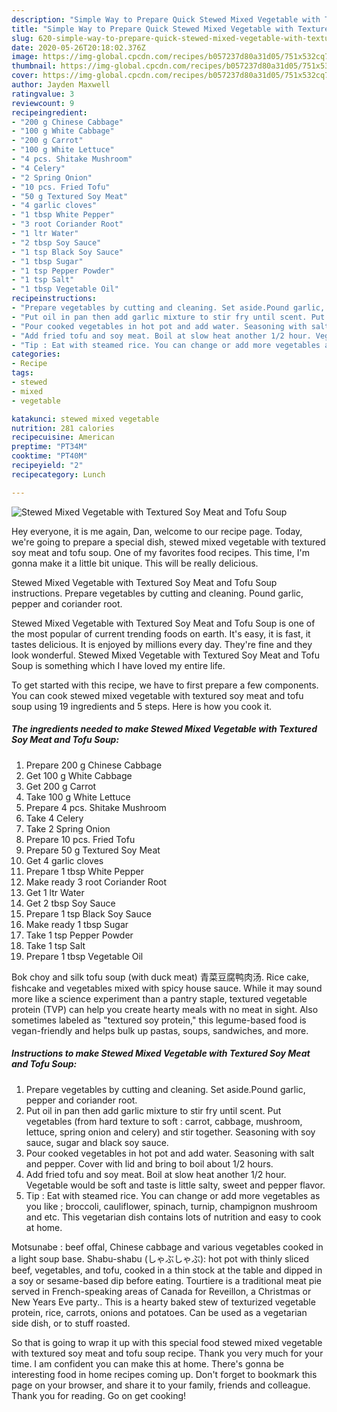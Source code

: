 ```yaml
---
description: "Simple Way to Prepare Quick Stewed Mixed Vegetable with Textured Soy Meat and Tofu Soup"
title: "Simple Way to Prepare Quick Stewed Mixed Vegetable with Textured Soy Meat and Tofu Soup"
slug: 620-simple-way-to-prepare-quick-stewed-mixed-vegetable-with-textured-soy-meat-and-tofu-soup
date: 2020-05-26T20:18:02.376Z
image: https://img-global.cpcdn.com/recipes/b057237d80a31d05/751x532cq70/stewed-mixed-vegetable-with-textured-soy-meat-and-tofu-soup-recipe-main-photo.jpg
thumbnail: https://img-global.cpcdn.com/recipes/b057237d80a31d05/751x532cq70/stewed-mixed-vegetable-with-textured-soy-meat-and-tofu-soup-recipe-main-photo.jpg
cover: https://img-global.cpcdn.com/recipes/b057237d80a31d05/751x532cq70/stewed-mixed-vegetable-with-textured-soy-meat-and-tofu-soup-recipe-main-photo.jpg
author: Jayden Maxwell
ratingvalue: 3
reviewcount: 9
recipeingredient:
- "200 g Chinese Cabbage"
- "100 g White Cabbage"
- "200 g Carrot"
- "100 g White Lettuce"
- "4 pcs. Shitake Mushroom"
- "4 Celery"
- "2 Spring Onion"
- "10 pcs. Fried Tofu"
- "50 g Textured Soy Meat"
- "4 garlic cloves"
- "1 tbsp White Pepper"
- "3 root Coriander Root"
- "1 ltr Water"
- "2 tbsp Soy Sauce"
- "1 tsp Black Soy Sauce"
- "1 tbsp Sugar"
- "1 tsp Pepper Powder"
- "1 tsp Salt"
- "1 tbsp Vegetable Oil"
recipeinstructions:
- "Prepare vegetables by cutting and cleaning. Set aside.Pound garlic, pepper and coriander root."
- "Put oil in pan then add garlic mixture to stir fry until scent. Put vegetables (from hard texture to soft : carrot, cabbage, mushroom, lettuce, spring onion and celery) and stir together. Seasoning with soy sauce, sugar and black soy sauce."
- "Pour cooked vegetables in hot pot and add water. Seasoning with salt and pepper. Cover with lid and bring to boil about 1/2 hours."
- "Add fried tofu and soy meat. Boil at slow heat another 1/2 hour. Vegetable would be soft and taste is little salty, sweet and pepper flavor."
- "Tip : Eat with steamed rice. You can change or add more vegetables as you like ; broccoli, cauliflower, spinach, turnip, champignon mushroom and etc. This vegetarian dish contains lots of nutrition and easy to cook at home."
categories:
- Recipe
tags:
- stewed
- mixed
- vegetable

katakunci: stewed mixed vegetable 
nutrition: 281 calories
recipecuisine: American
preptime: "PT34M"
cooktime: "PT40M"
recipeyield: "2"
recipecategory: Lunch

---
```



![Stewed Mixed Vegetable with Textured Soy Meat and Tofu Soup](https://img-global.cpcdn.com/recipes/b057237d80a31d05/751x532cq70/stewed-mixed-vegetable-with-textured-soy-meat-and-tofu-soup-recipe-main-photo.jpg)

Hey everyone, it is me again, Dan, welcome to our recipe page. Today, we're going to prepare a special dish, stewed mixed vegetable with textured soy meat and tofu soup. One of my favorites food recipes. This time, I'm gonna make it a little bit unique. This will be really delicious.

Stewed Mixed Vegetable with Textured Soy Meat and Tofu Soup instructions. Prepare vegetables by cutting and cleaning. Pound garlic, pepper and coriander root.

Stewed Mixed Vegetable with Textured Soy Meat and Tofu Soup is one of the most popular of current trending foods on earth. It's easy, it is fast, it tastes delicious. It is enjoyed by millions every day. They're fine and they look wonderful. Stewed Mixed Vegetable with Textured Soy Meat and Tofu Soup is something which I have loved my entire life.


To get started with this recipe, we have to first prepare a few components. You can cook stewed mixed vegetable with textured soy meat and tofu soup using 19 ingredients and 5 steps. Here is how you cook it.

<!--inarticleads1-->

##### The ingredients needed to make Stewed Mixed Vegetable with Textured Soy Meat and Tofu Soup:

1. Prepare 200 g Chinese Cabbage
1. Get 100 g White Cabbage
1. Get 200 g Carrot
1. Take 100 g White Lettuce
1. Prepare 4 pcs. Shitake Mushroom
1. Take 4 Celery
1. Take 2 Spring Onion
1. Prepare 10 pcs. Fried Tofu
1. Prepare 50 g Textured Soy Meat
1. Get 4 garlic cloves
1. Prepare 1 tbsp White Pepper
1. Make ready 3 root Coriander Root
1. Get 1 ltr Water
1. Get 2 tbsp Soy Sauce
1. Prepare 1 tsp Black Soy Sauce
1. Make ready 1 tbsp Sugar
1. Take 1 tsp Pepper Powder
1. Take 1 tsp Salt
1. Prepare 1 tbsp Vegetable Oil


Bok choy and silk tofu soup (with duck meat) 青菜豆腐鸭肉汤. Rice cake, fishcake and vegetables mixed with spicy house sauce. While it may sound more like a science experiment than a pantry staple, textured vegetable protein (TVP) can help you create hearty meals with no meat in sight. Also sometimes labeled as &#34;textured soy protein,&#34; this legume-based food is vegan-friendly and helps bulk up pastas, soups, sandwiches, and more. 

<!--inarticleads2-->

##### Instructions to make Stewed Mixed Vegetable with Textured Soy Meat and Tofu Soup:

1. Prepare vegetables by cutting and cleaning. Set aside.Pound garlic, pepper and coriander root.
1. Put oil in pan then add garlic mixture to stir fry until scent. Put vegetables (from hard texture to soft : carrot, cabbage, mushroom, lettuce, spring onion and celery) and stir together. Seasoning with soy sauce, sugar and black soy sauce.
1. Pour cooked vegetables in hot pot and add water. Seasoning with salt and pepper. Cover with lid and bring to boil about 1/2 hours.
1. Add fried tofu and soy meat. Boil at slow heat another 1/2 hour. Vegetable would be soft and taste is little salty, sweet and pepper flavor.
1. Tip : Eat with steamed rice. You can change or add more vegetables as you like ; broccoli, cauliflower, spinach, turnip, champignon mushroom and etc. This vegetarian dish contains lots of nutrition and easy to cook at home.


Motsunabe : beef offal, Chinese cabbage and various vegetables cooked in a light soup base. Shabu-shabu (しゃぶしゃぶ): hot pot with thinly sliced beef, vegetables, and tofu, cooked in a thin stock at the table and dipped in a soy or sesame-based dip before eating. Tourtiere is a traditional meat pie served in French-speaking areas of Canada for Reveillon, a Christmas or New Years Eve party.. This is a hearty baked stew of texturized vegetable protein, rice, carrots, onions and potatoes. Can be used as a vegetarian side dish, or to stuff roasted. 

So that is going to wrap it up with this special food stewed mixed vegetable with textured soy meat and tofu soup recipe. Thank you very much for your time. I am confident you can make this at home. There's gonna be interesting food in home recipes coming up. Don't forget to bookmark this page on your browser, and share it to your family, friends and colleague. Thank you for reading. Go on get cooking!
